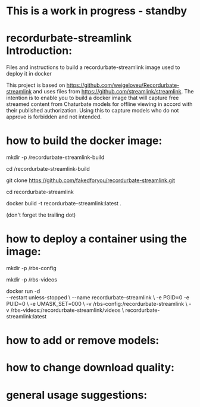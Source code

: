 # This is a work in progress - standby

# recordurbate-streamlink Introduction:
Files and instructions to build a recordurbate-streamlink image used to deploy it in docker

This project is based on https://github.com/weigeloveu/Recordurbate-streamlink and uses files from https://github.com/streamlink/streamlink. The intention is to enable you to build a docker image that will capture free streamed content from Chaturbate models for offline viewing in accord with their published authorization. Using this to capture models who do not approve is forbidden and not intended.

# how to build the docker image:
mkdir -p /recordurbate-streamlink-build

cd /recordurbate-streamlink-build

git clone https://github.com/fakedforyou/recordurbate-streamlink.git

cd recordurbate-streamlink

docker build -t recordurbate-streamlink:latest .

(don't forget the trailing dot)

# how to deploy a container using the image:
mkdir -p /rbs-config

mkdir -p /rbs-videos

docker run -d \
  --restart unless-stopped \\
  --name recordurbate-streamlink \\
  -e PGID=0 -e PUID=0 \\
  -e UMASK_SET=000 \\
  -v /rbs-config:/recordurbate-streamlink \\
  -v /rbs-videos:/recordurbate-streamlink/videos \\
recordurbate-streamlink:latest

# how to add or remove models:


# how to change download quality:


# general usage suggestions:
